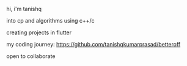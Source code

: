 hi, i'm tanishq

into cp and algorithms using c++/c

creating projects in flutter

my coding journey: https://github.com/tanishqkumarprasad/betteroff

open to collaborate
